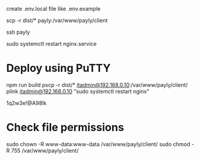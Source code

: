 create .env.local file like .env.example

scp -r dist/\* payly:/var/www/payly/client

ssh payly

sudo systemctl restart nginx.service

# Deploy using PuTTY

npm run build
pscp -r dist/\* itadmin@192.168.0.10:/var/www/payly/client/
plink itadmin@192.168.0.10 "sudo systemctl restart nginx"

1q2w3e!@A98lk

# Check file permissions

sudo chown -R www-data:www-data /var/www/payly/client/
sudo chmod -R 755 /var/www/payly/client/

